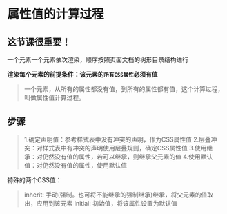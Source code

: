 # 属性值的计算过程

## 这节课很重要！

一个元素一个元素依次渲染，顺序按照页面文档的树形目录结构进行

**渲染每个元素的前提条件：该元素的`所有CSS属性`必须有值**

> 一个元素，从所有的属性都没有值，到所有的属性都有值，这个计算过程，叫做属性值计算过程。

## 步骤

> 1.确定声明值：参考样式表中没有冲突的声明，作为CSS属性值
> 2.层叠冲突：对样式表中有冲突的声明使用层叠规则，确定CSS属性值
> 3.使用继承：对仍然没有值的属性，若可以继承，则继承父元素的值
> 4.使用默认值：对仍然没有值的属性，使用默认值

特殊的两个CSS值：

> inherit: 手动(强制。也可将不能继承的强制继承)继承，将父元素的值取出，应用到该元素
> initial: 初始值，将该属性设置为默认值